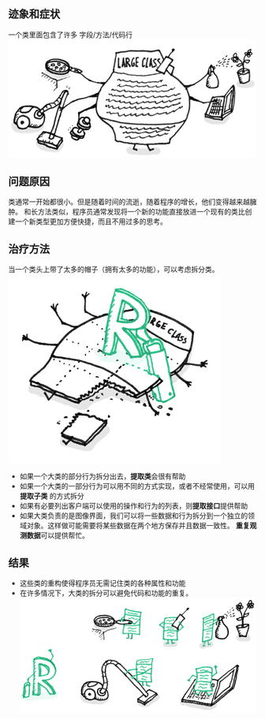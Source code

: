 ## 迹象和症状
一个类里面包含了许多 字段/方法/代码行
![large class](images/large-class-1.png)
## 问题原因
类通常一开始都很小。但是随着时间的流逝，随着程序的增长，他们变得越来越臃肿。
和长方法类似，程序员通常发现将一个新的功能直接放进一个现有的类比创建一个新类型更加方便快捷，而且不用过多的思考。

## 治疗方法
当一个类头上带了太多的帽子（拥有太多的功能），可以考虑拆分类。
![large class](images/large-class-2.png)

* 如果一个大类的部分行为拆分出去，**提取类**会很有帮助
* 如果一个大类的一部分行为可以用不同的方式实现，或者不经常使用，可以用**提取子类** 的方式拆分
* 如果有必要列出客户端可以使用的操作和行为的列表，则**提取接口**提供帮助
* 如果大类负责的是图像界面，我们可以将一些数据和行为拆分到一个独立的领域对象。这样做可能需要将某些数据在两个地方保存并且数据一致性。 **重复观测数据**可以提供帮忙。

## 结果
* 这些类的重构使得程序员无需记住类的各种属性和功能
* 在许多情况下，大类的拆分可以避免代码和功能的重复。
![large class](images/large-class-3.png)
